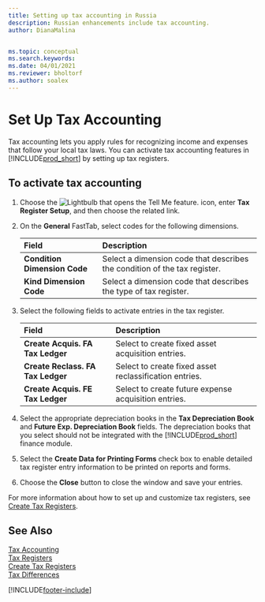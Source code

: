```yaml
---
title: Setting up tax accounting in Russia
description: Russian enhancements include tax accounting.
author: DianaMalina


ms.topic: conceptual
ms.search.keywords:
ms.date: 04/01/2021
ms.reviewer: bholtorf
ms.author: soalex
---
```


# Set Up Tax Accounting

Tax accounting lets you apply rules for recognizing income and expenses that follow your local tax laws. You can activate tax accounting features in [!INCLUDE[prod_short](../../includes/prod_short.md)] by setting up tax registers.

## To activate tax accounting

1. Choose the ![Lightbulb that opens the Tell Me feature.](../../media/ui-search/search_small.png "Tell me what you want to do") icon, enter **Tax Register Setup**, and then choose the related link.

2. On the **General** FastTab, select codes for the following dimensions.

   | Field                        | Description                                                  |
   | :--------------------------- | :----------------------------------------------------------- |
   | **Condition Dimension Code** | Select a dimension code that describes the condition of the tax register. |
   | **Kind Dimension Code**      | Select a dimension code that describes the type of tax register. |

3. Select the following fields to activate entries in the tax register.

   | Field                             | Description                                            |
   | :-------------------------------- | :----------------------------------------------------- |
   | **Create Acquis. FA Tax Ledger**  | Select to create fixed asset acquisition entries.      |
   | **Create Reclass. FA Tax Ledger** | Select to create fixed asset reclassification entries. |
   | **Create Acquis. FE Tax Ledger**  | Select to create future expense acquisition entries.   |

4. Select the appropriate depreciation books in the **Tax Depreciation Book** and **Future Exp. Depreciation Book** fields. The depreciation books that you select should not be integrated with the [!INCLUDE[prod_short](../../includes/prod_short.md)] finance module.

5. Select the **Create Data for Printing Forms** check box to enable detailed tax register entry information to be printed on reports and forms.

6. Choose the **Close** button to close the window and save your entries.

For more information about how to set up and customize tax registers, see [Create Tax Registers](How-to-Create-Tax-Registers.md).

## See Also

[Tax Accounting](Tax-Accounting.md)  
[Tax Registers](Tax-Registers.md)  
[Create Tax Registers](How-to-Create-Tax-Registers.md)  
[Tax Differences](Tax-Differences.md)  


[!INCLUDE[footer-include](../../includes/footer-banner.md)]